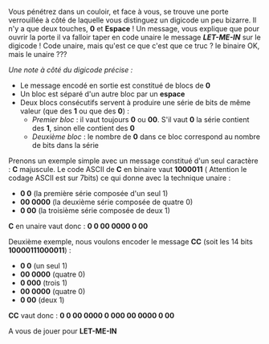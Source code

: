 Vous pénétrez dans un couloir, et face à vous, se trouve une porte verrouillée à côté de laquelle vous distinguez un digicode un peu bizarre. 
Il n'y a que deux touches, **0** et **Espace** ! 
Un message, vous explique que pour ouvrir la porte il va falloir taper en code unaire le message ***LET-ME-IN*** sur le digicode !
Code unaire, mais qu'est ce que c'est que ce truc ? le binaire OK, mais le unaire ???

*Une note à côté du digicode précise :*
- Le message encodé en sortie est constitué de blocs de  **0**
- Un bloc est séparé d'un autre bloc par un **espace**
- Deux blocs consécutifs servent à produire une série de bits de même valeur (que des  **1**  ou que des  **0**) :    
    - *Premier bloc* : il vaut toujours  **0**  ou  **00**. S'il vaut  **0**  la série contient des  **1**, sinon elle contient des  **0**  
    - *Deuxième bloc* : le nombre de  **0**  dans ce bloc correspond au nombre de bits dans la série
   
Prenons un exemple simple avec un message constitué d'un seul caractère : **C** majuscule. Le code ASCII de **C** en binaire vaut  **1000011** ( Attention le codage ASCII est sur 7bits)  ce qui donne avec la technique unaire :
- **0 0**  (la première série composée d'un seul  1)
- **00 0000**  (la deuxième série composée de quatre  0)
- **0 00**  (la troisième série composée de deux  1)

**C**  en unaire vaut donc :  **0 0 00 0000 0 00**

Deuxième exemple, nous voulons encoder le message **CC** (soit les 14 bits **10000111000011**) :

- **0 0**  (un seul  1)
- **00 0000**  (quatre  0)
- **0 000**  (trois  1)
- **00 0000**  (quatre  0)
- **0 00**  (deux  1)

**CC** vaut donc :  **0 0 00 0000 0 000 00 0000 0 00** 

A vous de jouer pour **LET-ME-IN**